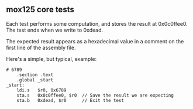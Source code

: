 mox125 core tests
-----------------

Each test performs some computation, and stores the result at
0x0c0ffee0.  The test ends when we write to 0xdead.

The expected result appears as a hexadecimal value in a comment on the
first line of the assembly file.

Here's a simple, but typical, example:

    # 6789
        .section .text
        .global _start
    _start:     
        ldi.s   $r0, 0x6789
        sta.s   0x0c0ffee0, $r0  // Save the result we are expecting
        sta.b   0xdead, $r0      // Exit the test
